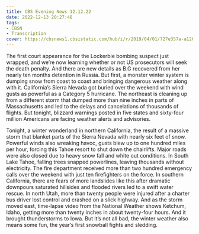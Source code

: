 ```yaml
---
title: CBS Evening News 12.12.22
date: 2022-12-13 20:27:48
tags:
- CBSN
- Transcription
cover: https://cbsnews1.cbsistatic.com/hub/i/r/2019/04/01/727e357a-a126-4138-a2c5-4d3222669d57/thumbnail/640x360/3ff2761028dc5c65cc4f07acd54bcd5c/cbsn2-logo-1920x1080.jpg
---
```

The first court appearance for the Lockerbie bombing suspect just wrapped, and we’re now learning whether or not US prosecutors will seek the death penalty. And there are new details as B.G recovered from her nearly ten months detention in Russia. But first, a monster winter system is dumping snow from coast to coast and bringing dangerous weather along with it. California’s Sierra Nevada got buried over the weekend with wind gusts as powerful as a Category 5 hurricane. The northeast is cleaning up from a different storm that dumped more than nine inches in parts of Massachusetts and led to the delays and cancelations of thousands of flights. But tonight, blizzard warnings posted in five states and sixty-four million Americans are facing weather alerts and advisories. 

Tonight, a winter wonderland in northern California, the result of a massive storm that blanket parts of the Sierra Nevada with nearly six feet of snow. Powerful winds also wreaking havoc, gusts blew up to one hundred miles per hour, forcing this Tahoe resort to shut down the chairlifts. Major roads were also closed due to heavy snow fall and white out conditions. In South Lake Tahoe, falling trees snapped powerlines, leaving thousands without electricity. The fire department received more than two hundred emergency calls over the weekend with just ten firefighters on the force. In southern California, there are fears of more landslides like this after dramatic downpours saturated hillsides and flooded rivers led to a swift water rescue. In north Utah, more than twenty people were injured after a charter bus driver lost control and crashed on a slick highway. And as the storm moved east, time-lapse video from the National Weather shows Ketchum, Idaho, getting more than twenty inches in about twenty-four hours. And it brought thunderstorms to Iowa. But it’s not all bad, the winter weather also means some fun, the year’s first snowball fights and sledding. 
